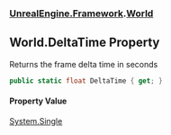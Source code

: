 ### [UnrealEngine.Framework](UnrealEngine_Framework.md 'UnrealEngine.Framework').[World](World.md 'UnrealEngine.Framework.World')
## World.DeltaTime Property
Returns the frame delta time in seconds  
```csharp
public static float DeltaTime { get; }
```
#### Property Value
[System.Single](https://docs.microsoft.com/en-us/dotnet/api/System.Single 'System.Single')
